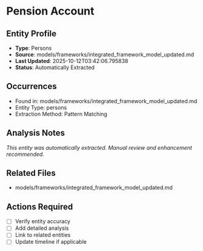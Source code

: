 # Pension Account

## Entity Profile
- **Type**: Persons
- **Source**: models/frameworks/integrated_framework_model_updated.md
- **Last Updated**: 2025-10-12T03:42:06.795838
- **Status**: Automatically Extracted

## Occurrences
- Found in: models/frameworks/integrated_framework_model_updated.md
- Entity Type: persons
- Extraction Method: Pattern Matching

## Analysis Notes
*This entity was automatically extracted. Manual review and enhancement recommended.*

## Related Files
- models/frameworks/integrated_framework_model_updated.md

## Actions Required
- [ ] Verify entity accuracy
- [ ] Add detailed analysis
- [ ] Link to related entities
- [ ] Update timeline if applicable
